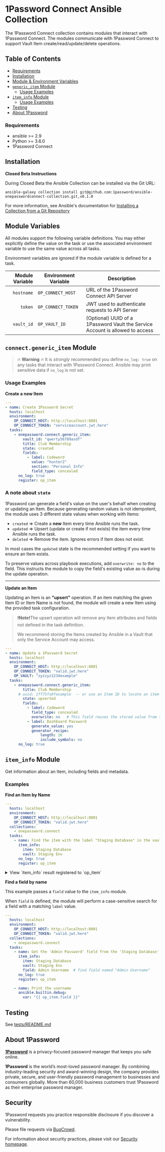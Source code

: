 # 1Password Connect Ansible Collection

The 1Password Connect collection contains modules that interact with 1Password Connect. The modules communicate with 1Password Connect to support Vault Item create/read/update/delete operations.

## Table of Contents

* [Requirements](#requirements)
* [Installation](#installation)
* [Module & Environment Variables](#module-variables)
* [`generic_item` Module](#connectgeneric_item-module)
  + [Usage Examples](#usage-examples)
* [`item_info` Module](#item_info-module)
  + [Usage Examples](#examples)
* [Testing](#testing)
* [About 1Password](#about-1password)


### Requirements
- ansible >= 2.9
- Python >= 3.6.0
- 1Password Connect
    
## Installation

**Closed Beta Instructions**

During Closed Beta the Ansible Collection can be installed via the Git URL: 

`ansible-galaxy collection install git@github.com:1password/ansible-onepasswordconnect-collection.git,v0.1.0`

For more information, see Ansible's documentation for [Installing a Collection from a Git Repository](https://docs.ansible.com/ansible/latest/user_guide/collections_using.html#installing-a-collection-from-a-git-repository)

## Module Variables

All modules support the following variable definitions. You may either explicitly define the value on the task or use the associated environment variable to use the same value across all tasks.

Environment variables are ignored if the module variable is defined for a task.

Module Variable | Environment Variable | Description
---: | --- | --- |
`hostname` | `OP_CONNECT_HOST` | URL of the 1Password Connect API Server |
`token` | `OP_CONNECT_TOKEN` | JWT used to authenticate requests to API Server |
`vault_id`| `OP_VAULT_ID` | (Optional) UUID of a 1Password Vault the Service Account is allowed to access |


## `connect.generic_item` Module

> 🔥 **Warning** 🔥 It is _strongly_ recommended you define `no_log: true` on any tasks that interact with 1Password Connect. Ansible may print sensitive data if `no_log` is not set.

### Usage Examples
**Create a new Item**
```yaml
---
- name: Create 1Password Secret
  hosts: localhost
  environment:
    OP_CONNECT_HOST: http://localhost:8001
    OP_CONNECT_TOKEN: "serviceaccount.jwt.here"
  tasks:
    - onepassword.connect.generic_item:
        vault_id: "qwerty56789asdf"
        title: Club Membership
        state: created
        fields:
          - label: Codeword
            value: "hunter2"
            section: "Personal Info"
            field_type: concealed
      no_log: true
      register: op_item
```

### A note about `state`

1Password can generate a field's value on the user's behalf when creating or updating an Item. Because generating random values is not idempotent, the module uses 3 different state values when working with Items:

- `created` => Create a **new** Item every time Ansible runs the task.
- `updated` => Upsert (update or create if not exists) the item every time Ansible runs the task.
- `deleted` => Remove the item. Ignores errors if Item does not exist.

In most cases the `updated` state is the recommended setting if you want to ensure an Item exists. 

To preserve values across playbook executions, add `overwrite: no` to the field. This instructs the module to copy the field's existing value as-is during the update operation. 

---

**Update an Item**

Updating an Item is an **"upsert"** operation. If an item matching the given Item ID or Item Name is not found, the module will create a new Item using the provided task configuration.

> ❗️**Note**❗The upsert operation will remove any Item attributes and fields not defined in the task definition. 
> 
> We recommend storing the Items created by Ansible in a Vault that only the Service Account may access.

```yaml
---
- name: Update a 1Password Secret
  hosts: localhost
  environment:
    OP_CONNECT_HOST: http://localhost:8001
    OP_CONNECT_TOKEN: "valid.jwt.here"
    OP_VAULT: "zyzzyz1234example"
  tasks:
    - onepassword.connect.generic_item:
        title: Club Membership
      # uuid: 1ff75fa9fexample  -- or use an Item ID to locate an item instead
        state: upserted
        fields:
          - label: Codeword
            field_type: concealed
            overwrite: no   # This field reuses the stored value from the existing field with the same label
          - label: Dashboard Password
            generate_value: yes
            generator_recipe:
                length: 16
                include_symbols: no
      no_log: true
```

## `item_info` Module

Get information about an Item, including fields and metadata. 


### Examples

**Find an Item by Name**
```yaml
--- 
  hosts: localhost
  environment:
    OP_CONNECT_HOST: http://localhost:8001
    OP_CONNECT_TOKEN: "valid.jwt.here"
  collections:
    - onepassword.connect
  tasks:
    - name: Find the item with the label "Staging Database" in the vault "Staging Env"
      item_info:
        item: Staging Database
        vault: Staging Env
      no_log: true
      register: op_item
```


<details>
<summary>View `item_info` result registered to `op_item`</summary>
<br>

```
{
    "changed": false,
    "failed": false,
    "op_item": {
        "category": "SERVER",
        "createdAt": "2020-11-23T15:29:07.312397-08:00",
        "fields": {
            "Test": {
                "id": "j6ao3EXAMPLEvmzbrtre",
                "label": "Test",
                "type": "STRING",
                "value": ".........."
            },
            "notesPlain": {
                "id": "notesPlain",
                "label": "notesPlain",
                "purpose": "NOTES",
                "type": "STRING"
            }
        },
        "id": "bactwEXAMPLEpxhpjxymh7yy",
        "tags": [],
        "title": "Test Item 2",
        "updatedAt": "2020-11-23T15:29:07.312397-08:00",
        "vault": {
            "id": "4ktuuifg2ad7m4vEXAMPLEm"
        }
    }
}
```
</details>


**Find a field by name**

This example passes a `field` value to the `item_info` module. 

When `field` is defined, the module will perform a case-sensitive search for a field with a matching `label` value.

```yaml
---
  hosts: localhost
  environment:
    OP_CONNECT_HOST: http://localhost:8001
    OP_CONNECT_TOKEN: "valid.jwt.here"
  collections:
    - onepassword.connect
  tasks:
    - name: Get the 'Admin Password' field from the 'Staging Database' item
      item_info:
        item: Staging Database
        vault: Staging Env 
        field: Admin Username  # find field named "Admin Username"
      no_log: true
      register: op_item

    - name: Print the username
      ansible.builtin.debug:
        var: "{{ op_item.field }}"
```


## Testing

See [tests/README.md](./tests/README.md)

## About 1Password

[**1Password**](https://1password.com) is a privacy-focused password manager that keeps you safe online.

**1Password** is the world’s most-loved password manager. By combining industry-leading security and award-winning design, the company provides private, secure, and user-friendly password management to businesses and consumers globally. More than 60,000 business customers trust 1Password as their enterprise password manager.

## Security
1Password requests you practice responsible disclosure if you discover a vulnerability. 

Please file requests via [BugCrowd](https://bugcrowd.com/agilebits). 

For information about security practices, please visit our [Security homepage](https://support.1password.com/1password-security/).